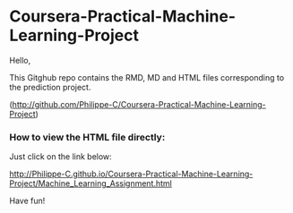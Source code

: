 # Coursera-Practical-Machine-Learning-Project

Hello,

This Gitghub repo contains the RMD, MD and HTML files corresponding to the prediction project.

(http://github.com/Philippe-C/Coursera-Practical-Machine-Learning-Project)


### How to view the HTML file directly:

Just click on the link below:

http://Philippe-C.github.io/Coursera-Practical-Machine-Learning-Project/Machine_Learning_Assignment.html

Have fun!
